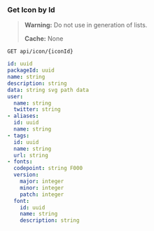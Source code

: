 ### Get Icon by Id

> **Warning:** Do not use in generation of lists.
>
> **Cache:**  None

```text
GET api/icon/{iconId}
```

```yaml
id: uuid
packageId: uuid
name: string
description: string
data: string svg path data
user:
  name: string
  twitter: string
- aliases:
  id: uuid
  name: string
- tags:
  id: uuid
  name: string
  url: string
- fonts:
  codepoint: string F000
  version:
    major: integer
    minor: integer
    patch: integer
  font:
    id: uuid
    name: string
    description: string
```